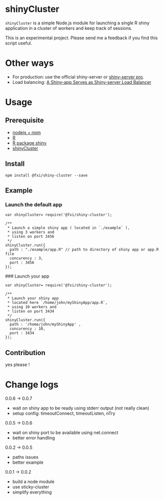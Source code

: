 # shinyCluster

`shinyCluster` is a simple Node.js module for launching a single R shiny application in a cluster of workers and keep track of sessions.

This is an experimental project. Please send me a feedback if you find this script useful.

# Other ways

* For production: use the official shiny-server or [shiny-server pro](https://www.rstudio.com/products/shiny-server-pro/).
* Load balancing: [A Shiny-app Serves as Shiny-server Load Balancer](http://withr.me/a-shiny-app-serves-as-shiny-server-load-balancer/)


# Usage 

## Prerequisite

* [nodejs + npm](https://nodejs.org/download/)
* [R](http://www.r-project.org/)
* [R package shiny](https://cran.r-project.org/web/packages/shiny/index.html)
* [shinyCluster](https://github.com/fxi/shinyCluster)


## Install

```{sh}
npm install @fxi/shiny-cluster --save
```

## Example

### Launch the default app

```{js}
var shinyCluster= require('@fxi/shiny-cluster');

/**
 * Launch a simple shiny app ( located in `./example` ),
 * using 3 workers and
 * listen on port 3456
 */
shinyCluster.run({
  path : "./example/app.R" // path to directory of shiny app or app.R file
  concurency : 3,
  port : 3456
});

```

### Launch your app

```{js}
var shinyCluster= require('@fxi/shiny-cluster');

/**
 * Launch your shiny app
 * located here `/home/john/myShinyApp/app.R`,
 * using 10 workers and
 * listen on port 3434
 */
shinyCluster.run({
  path : '/home/john/myShinyApp' ,
  concurency : 10,
  port : 3434
});

```

## Contribution

yes please !

# Change logs

0.0.6 -> 0.0.7
 - wait on shiny app to be ready using stderr output (not really clean)
 - setup config: timeoutConnect, timeoutListen, nTry

0.0.5 -> 0.0.6
 
 - wait on shiny port to be available using net.connect
 - better error handling

0.0.2 -> 0.0.5

 - paths issues
 - better example

0.0.1 -> 0.0.2 

 - build a node module
 - use sticky-cluster
 - simplify everything

